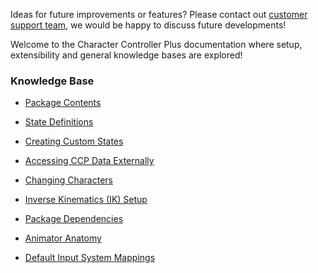 Ideas for future improvements or features? Please contact out [customer support team](mailto:toxiccyphergames@gmail.com), we would be happy to discuss future developments!

Welcome to the Character Controller Plus documentation where setup, extensibility and general knowledge bases are explored!

### Knowledge Base

*   [Package Contents](Package-Contents_3375149.md)
    
*   [State Definitions](State-Definitions_131196.md)
    
*   [Creating Custom States](Creating-Custom-States_10813474.md)
    
*   [Accessing CCP Data Externally](Accessing-CCP-Data-Externally_13107207.md)
    
*   [Changing Characters](Changing-Characters_65554.md)
    
*   [Inverse Kinematics (IK) Setup](524293.md)
    
*   [Package Dependencies](Package-Dependencies_1441793.md)
    
*   [Animator Anatomy](Animator-Anatomy_6357001.md)
    
*   [Default Input System Mappings](Default-Input-System-Mappings_10223617.md)